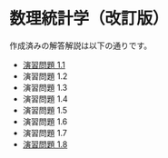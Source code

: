 
# 数理統計学（改訂版）

作成済みの解答解説は以下の通りです。

- [演習問題 1.1](./01-01.md)
- 演習問題 1.2
- 演習問題 1.3
- 演習問題 1.4
- 演習問題 1.5
- 演習問題 1.6
- 演習問題 1.7
- [演習問題 1.8](./01-08.md)

